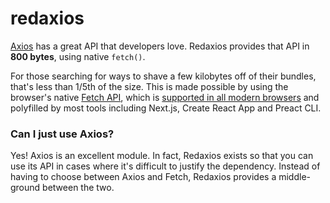# redaxios

[Axios] has a great API that developers love. Redaxios provides that API in **800 bytes**, using native `fetch()`.

For those searching for ways to shave a few kilobytes off of their bundles, that's less than 1/5th of the size. This is made possible by using the browser's native [Fetch API][fetch], which is [supported in all modern browsers](https://caniuse.com/#feat=fetch) and polyfilled by most tools including Next.js, Create React App and Preact CLI.

### Can I just use Axios?

Yes! Axios is an excellent module. In fact, Redaxios exists so that you can use its API in cases where it's difficult to justify the dependency. Instead of having to choose between Axios and Fetch, Redaxios provides a middle-ground between the two.

[axios]: https://github.com/axios/axios
[fetch]: https://developer.mozilla.org/en-US/docs/Web/API/Fetch_API/Using_Fetch
